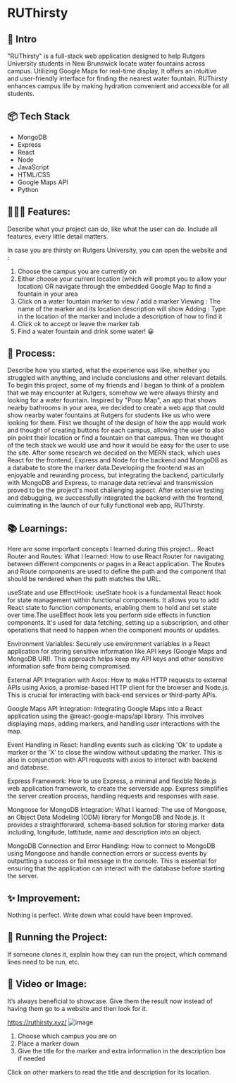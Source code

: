 # RUThirsty

## 🎋 Intro

"RUThirsty" is a full-stack web application designed to help Rutgers University students in New Brunswick locate water fountains across campus. Utilizing Google Maps for real-time display, it offers an intuitive and user-friendly interface for finding the nearest water fountain. RUThirsty enhances campus life by making hydration convenient and accessible for all students.

## 📦 Tech Stack

- MongoDB
- Express
- React
- Node
- JavaScript
- HTML/CSS
- Google Maps API
- Python

## 👩🏽‍🍳 Features:
Describe what your project can do, like what the user can do. Include all features, every little detail matters.

In case you are thirsty on Rutgers University, you can open the website and :
1) Choose the campus you are currently on
2) Either choose your current location (which will prompt you to allow your location)
   OR navigate through the embedded Google Map to find a fountain in your area
3) Click on a water fountain marker to view / add a marker
   Viewing : The name of the marker and its location description will show
   Adding : Type in the location of the marker and include a description of how to find it
4) Click ok to accept or leave the marker tab
5) Find a water fountain and drink some water! 😀

## 💭 Process:
Describe how you started, what the experience was like, whether you struggled with anything, and include conclusions and other relevant details.
To begin this project, some of my friends and I began to think of a problem that we may encounter at Rutgers, somehow we were always thirsty and looking for a water fountain. Inspired by "Poop Map", an app that shows nearby bathrooms in your area, we decided to create a web app that could show nearby water fountains at Rutgers for students like us who were looking for them. First we thought of the design of how the app would work and thought of creating buttons for each campus, allowing the user to also pin point their location or find a fountain on that campus. Then we thought of the tech stack we would use and how it would be easy for the user to use the site. After some research we decided on the MERN stack, which uses React for the frontend, Express and Node for the backend and MongoDB as a databate to store the marker data.Developing the frontend was an enjoyable and rewarding process, but integrating the backend, particularly with MongoDB and Express, to manage data retrieval and transmission proved to be the project's most challenging aspect. After extensive testing and debugging, we successfully integrated the backend with the frontend, culminating in the launch of our fully functional web app, RUThirsty.

## 📚 Learnings:
Here are some important concepts I learned during this project...
React Router and Routes:
What I learned: How to use React Router for navigating between different components or pages in a React application. The Routes and Route components are used to define the path and the component that should be rendered when the path matches the URL.

useState and use EffectHook: useState hook is a fundamental React hook for state management within functional components. It allows you to add React state to function components, enabling them to hold and set state over time.The useEffect hook lets you perform side effects in function components. It's used for data fetching, setting up a subscription, and other operations that need to happen when the component mounts or updates.

Environment Variables: Securely use environment variables in a React application for storing sensitive information like API keys (Google Maps and MongoDB URI). This approach helps keep my API keys and other sensitive information safe from being compromised.

External API Integration with Axios:
How to make HTTP requests to external APIs using Axios, a promise-based HTTP client for the browser and Node.js. This is crucial for interacting with back-end services or third-party APIs.

Google Maps API Integration: Integrating Google Maps into a React application using the @react-google-maps/api library. This involves displaying maps, adding markers, and handling user interactions with the map.

Event Handling in React: handling events such as clicking 'Ok' to update a marker or the 'X' to close the window without updating the marker. This is also in conjunction with API requests with axios to interact with backend and database.

Express Framework: How to use Express, a minimal and flexible Node.js web application framework, to create the serverside app. Express simplifies the server creation process, handling requests and responses with ease.

Mongoose for MongoDB Integration:
What I learned: The use of Mongoose, an Object Data Modeling (ODM) library for MongoDB and Node.js. It provides a straightforward, schema-based solution for storing marker data including, longitude, lattitude, name and description into an object. 

MongoDB Connection and Error Handling: How to connect to MongoDB using Mongoose and handle connection errors or success events by outputting a success or fail message in the console. This is essential for ensuring that the application can interact with the database before starting the server.

## ✨ Improvement:
Nothing is perfect. Write down what could have been improved.

## 🚦 Running the Project:
If someone clones it, explain how they can run the project, which command lines need to be run, etc.

## 📸 Video or Image:
It’s always beneficial to showcase. Give them the result now instead of having them go to a website and then look for it.


https://ruthirsty.xyz/
![image](https://github.com/nmazid121/RU_Thirsty/assets/129209117/ffcac6c6-ef4c-4ed6-b19e-61a9ad01fbc4)

1) Choose which campus you are on
2) Place a marker down
3) Give the title for the marker and extra information in the description box if needed

Click on other markers to read the title and description for its location.
